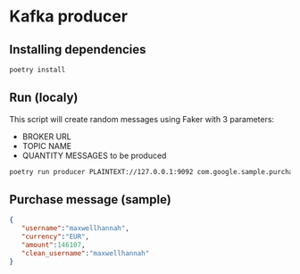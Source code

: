 # Kafka producer

## Installing dependencies
```bash
poetry install
```

## Run (localy)
This script will create random messages using Faker with 3 parameters:
* BROKER URL
* TOPIC NAME
* QUANTITY MESSAGES to be produced

```bash
poetry run producer PLAINTEXT://127.0.0.1:9092 com.google.sample.purchases 1000
```

## Purchase message (sample)

```json
{
   "username":"maxwellhannah",
   "currency":"EUR",
   "amount":146107,
   "clean_username":"maxwellhannah"
}
```